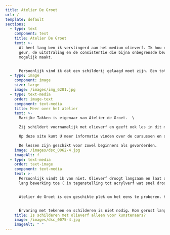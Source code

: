 ```yaml
---
title: Atelier De Groet
url: /
template: default
sections:
  - type: text
    component: text
    title: Atelier De Groet
    text: >-
      Al heel lang ben ik verslingerd aan het medium olieverf. Ik hou van de
      geur, de uitstraling en de consistentie die bijna onbegrensde bewerking
      mogelijk maakt. 


      Persoonlijk vind ik dat een schilderij gelaagd moet zijn. Een totaalbeeld van verschillende gemoedstoestanden. Dit geeft een schilderij een weelde aan karakter en kleuren.
  - type: image
    component: image
    size: large
    image: /images/img_6201.jpg
  - type: text-media
    order: image-text
    component: text-media
    title: Meer over het atelier
    text: >-
      Marijke Takken is eigenaar van Atelier de Groet.  \

      Zij schildert voornamelijk met olieverf en geeft ook les in dit medium.\

      Op deze site kunt U meer informatie vinden over de cursussen en over haar werk.\

      De lessen zijn geschikt voor zowel beginners als gevorderden.
    image: /images/dsc_0062-4.jpg
    imageAlt: f
  - type: text-media
    order: text-image
    component: text-media
    text: >-
      Persoonlijk vindt ik van niet. Olieverf droogt langzaam en laat dus ook
      lang bewerking toe ( in tegenstelling tot acrylverf wat snel droogt )


      Atelier de Groet is een geschikte plek om het eens te proberen. Het gebruiksmateriaal is inclusief de prijs ,dus het is niet nodig om de best prijzige verf eerst aan te schaffen als je een beginner bent. Je hoeft dus geen kunstenaar te zijn om van dit materiaal te genieten.


      Ervaring met tekenen en schilderen is niet nodig. Kom gerust langs om het een keer te proberen.
    title: Is schilderen met olieverf alleen voor kunstenaars?
    image: /images/dsc_0075-4.jpg
    imageAlt: " "
---
```

